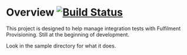 Overview [![Build Status](https://travis-ci.org/oxo42/fptest.svg?branch=master)](https://travis-ci.org/oxo42/fptest)
========

This project is designed to help manage integration tests with Fulfilment Provisioning.  Still at the beginning
of development.

Look in the sample directory for what it does.

